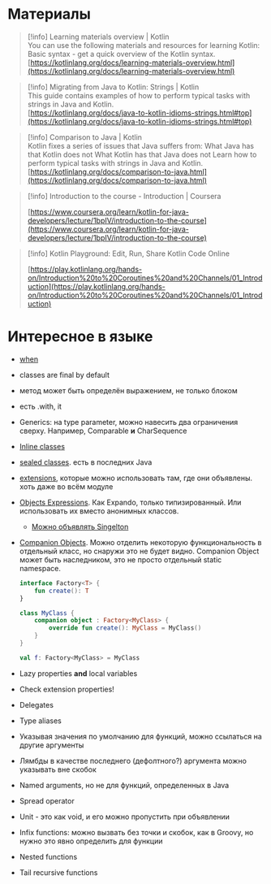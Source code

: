 # Материалы

> [!info] Learning materials overview | Kotlin  
> You can use the following materials and resources for learning Kotlin: Basic syntax - get a quick overview of the Kotlin syntax.  
> [https://kotlinlang.org/docs/learning-materials-overview.html](https://kotlinlang.org/docs/learning-materials-overview.html)  

> [!info] Migrating from Java to Kotlin: Strings | Kotlin  
> This guide contains examples of how to perform typical tasks with strings in Java and Kotlin.  
> [https://kotlinlang.org/docs/java-to-kotlin-idioms-strings.html#top](https://kotlinlang.org/docs/java-to-kotlin-idioms-strings.html#top)  

> [!info] Comparison to Java | Kotlin  
> Kotlin fixes a series of issues that Java suffers from: What Java has that Kotlin does not What Kotlin has that Java does not Learn how to perform typical tasks with strings in Java and Kotlin.  
> [https://kotlinlang.org/docs/comparison-to-java.html](https://kotlinlang.org/docs/comparison-to-java.html)  

> [!info] Introduction to the course - Introduction | Coursera  
>  
> [https://www.coursera.org/learn/kotlin-for-java-developers/lecture/1bpIV/introduction-to-the-course](https://www.coursera.org/learn/kotlin-for-java-developers/lecture/1bpIV/introduction-to-the-course)  

> [!info] Kotlin Playground: Edit, Run, Share Kotlin Code Online  
>  
> [https://play.kotlinlang.org/hands-on/Introduction%20to%20Coroutines%20and%20Channels/01_Introduction](https://play.kotlinlang.org/hands-on/Introduction%20to%20Coroutines%20and%20Channels/01_Introduction)  

# Интересное в языке

- [when](https://kotlinlang.org/docs/basic-syntax.html#when-expression)
- classes are final by default
- метод может быть определён выражением, не только блоком
- есть .with, it
- Generics: на type parameter, можно навесить два ограничения сверху. Например, Comparable **и** CharSequence
- [Inline classes](https://kotlinlang.org/docs/inline-classes.html#inline-classes-vs-type-aliases)
- [sealed classes](https://kotlinlang.org/docs/sealed-classes.html). есть в последних Java
- [extensions](https://kotlinlang.org/docs/extensions.html), которые можно использовать там, где они объявлены. хоть даже во всём модуле
- [Objects Expressions](https://kotlinlang.org/docs/object-declarations.html#creating-anonymous-objects-from-scratch). Как Expando, только типизированный. Или использовать их вместо анонимных классов.
    - [Можно объявлять Singelton](https://kotlinlang.org/docs/object-declarations.html#object-declarations-overview)
- [Companion Objects](https://kotlinlang.org/docs/object-declarations.html#companion-objects). Можно отделить некоторую функциональность в отдельный класс, но снаружи это не будет видно. Companion Object может быть наследником, это не просто отдельный static namespace.
    
    ```Kotlin
    interface Factory<T> {
        fun create(): T
    }
    
    class MyClass {
        companion object : Factory<MyClass> {
            override fun create(): MyClass = MyClass()
        }
    }
    
    val f: Factory<MyClass> = MyClass
    ```
    
- Lazy properties **and** local variables
- Check extension properties!
- Delegates
- Type aliases
- Указывая значения по умолчанию для функций, можно ссылаться на другие аргументы
- Лямбды в качестве последнего (дефолтного?) аргумента можно указывать вне скобок
- Named arguments, но не для функций, определенных в Java
- Spread operator
- Unit - это как void, и его можно пропустить при объявлении
- Infix functions: можно вызвать без точки и скобок, как в Groovy, но нужно это явно определить для функции
- Nested functions
- Tail recursive functions